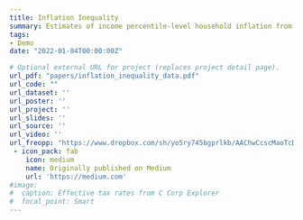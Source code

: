 ```yaml
---
title: Inflation Inequality
summary: Estimates of income percentile-level household inflation from 1979-Present. Email me for data. 
tags:
- Demo
date: "2022-01-04T00:00:00Z"

# Optional external URL for project (replaces project detail page).
url_pdf: "papers/inflation_inequality_data.pdf"
url_code: ""
url_dataset: ''
url_poster: ''
url_project: ''
url_slides: ''
url_source: ''
url_video: ''
url_freopp: "https://www.dropbox.com/sh/yo5ry745bgprlkb/AAChwCcscMaoTcDV8Qo5CgdEa?dl=0"
 - icon_pack: fab
    icon: medium
    name: Originally published on Medium
    url: 'https://medium.com'
#image:
#  caption: Effective tax rates from C Corp Explorer
#  focal_point: Smart
---
```


